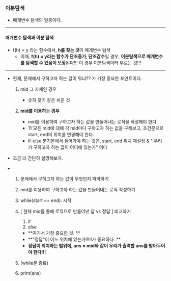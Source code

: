 ### 이분탐색 

- 매개변수 탐색의 일종이다.

---

#### 매개변수 탐색과 이분 탐색

- f(h) = y 라는 함수에서, **h를 찾는 것**이 매개변수 탐색
  - 이때, **f(h) = y라는 함수가 단조증가, 단조감수**일 경우, **이분탐색으로 매개변수를 탐색할 수 있음이 보장**된다!!! 이 경우 이분탐색이라 부르는 것!!!

---



- 현재, 문제에서 구하고자 하는 값이 뭐냐?? 가 가장 중요한 포인트이다.

  1. mid 그 자체인 경우

     - 숫자 찾기 같은 쉬운 것

  2. **mid를 이용하는 경우**

     - mid를 이용하여 구하고자 하는 값을 만들어내는 로직을 작성해야 한다. 
     - 11`모든 mid에 대해 각 mid마다 구하고자 하는 값을 구해보고, 조건문으로 start, end의 위치를 변경해야 한다.
     - if-else 분기문에서 들어가야 하는 것은, start, end 위치 재설정 & " 우리가 구하고자 하는 값이 어디에 있는가" 이다

     

- 조금 더 간단히 설명해보자.

- 1. 문제에서 구하고자 하는 값이 무엇인지 파악하기
  2. mid를 이용하여 구하고자 하는 값을 만들어내는 로직 작성하기

  

  1. whlie(start <= end): 시작

  2. [ 현재 mid를 통해 로직으로 만들어낸 답 vs 정답 ] 비교하기

     1. if
     2. else

     - **여기서 가장 중요한 것. **
     - **"정답"이 어느 위치에 있는가!!!!!가 중요하다. **
     - **정답이 위치하는 범위에, ans = mid와 같이 우리가 출력할 ans를 받아두어야 한다!!!**

  3. (while문 종료)

  

  4. print(ans)